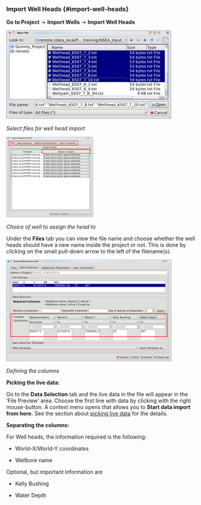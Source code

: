 ### Import Well Heads {#import-well-heads}

**Go to Project** → **Import Wells** → **Import Well Heads**

![](/assets/001_import_wells.png)

_Select files for well head import_

![](/assets/002_import_well.png)

_Choice of well to assign the head to_

Under the **Files** tab you can view the file name and choose whether the well heads should have a new name inside the project or not. This is done by clicking on the small pull-down arrow to the left of the filename\(s\).

![](/assets/003_import_well.png)

_Defining the columns_

**Picking the live data:**

Go to the **Data Selection** tab and the live data in the file will appear in the ‘File Preview’ area. Choose the first line with data by clicking with the right mouse-button. A context menu opens that allows you to **Start data import from here.** See the section about [picking live data](/data_management/import_data/common_ascii_import_features/picking_the_live_data.md) for the details.


**Separating the columns:**

For Well heads, the information required is the following:

* World-X/World-Y coordinates

* Wellbore name

Optional, but important information are

* Kelly Bushing

* Water Depth



